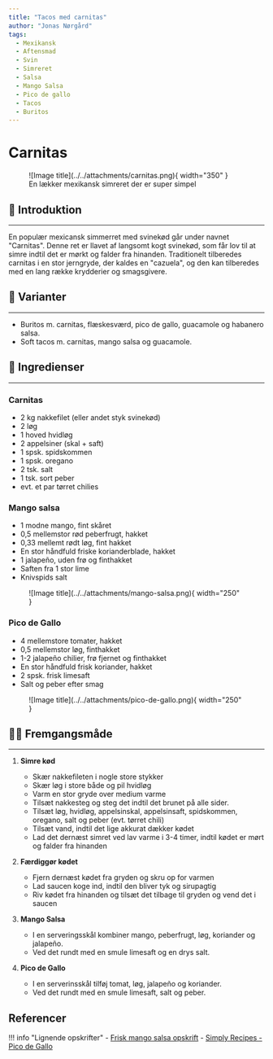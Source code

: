 ```yaml
---
title: "Tacos med carnitas"
author: "Jonas Nørgård"
tags:
  - Mexikansk
  - Aftensmad
  - Svin
  - Simreret
  - Salsa
  - Mango Salsa
  - Pico de gallo
  - Tacos
  - Buritos
---
```


# Carnitas

<figure markdown="span">
  ![Image title](../../attachments/carnitas.png){ width="350" }
  <figcaption>En lækker mexikansk simreret der er super simpel</figcaption>
</figure>


## 📝 Introduktion
---

En populær mexicansk simmerret med svinekød går under navnet "Carnitas". Denne ret er llavet af langsomt kogt svinekød, som får lov til at simre indtil det er mørkt og falder fra hinanden. Traditionelt tilberedes carnitas i en stor jerngryde, der kaldes en "cazuela", og den kan tilberedes med en lang række krydderier og smagsgivere.


## 🥗 Varianter
---

- Buritos m. carnitas, flæskesværd, pico de gallo, guacamole og habanero salsa.
- Soft tacos m. carnitas, mango salsa og guacamole.



## 🛒 Ingredienser
---

### Carnitas

- 2 kg nakkefilet (eller andet styk svinekød)
- 2 løg
- 1 hoved hvidløg
- 2 appelsiner (skal + saft)
- 1 spsk. spidskommen
- 1 spsk. oregano
- 2 tsk. salt
- 1 tsk. sort peber
- evt. et par tørret chilies

### Mango salsa
- 1 modne mango, fint skåret
- 0,5 mellemstor rød peberfrugt, hakket
- 0,33 mellemt rødt løg, fint hakket
- En stor håndfuld friske korianderblade, hakket
- 1 jalapeño, uden frø og finthakket
- Saften fra 1 stor lime
- Knivspids salt 


<figure markdown="span">
  ![Image title](../../attachments/mango-salsa.png){ width="250" }
</figure>


### Pico de Gallo

- 4 mellemstore tomater, hakket
- 0,5 mellemstor løg, finthakket
- 1-2 jalapeño chilier, frø fjernet og finthakket
- En stor håndfuld frisk koriander, hakket
- 2 spsk. frisk limesaft
- Salt og peber efter smag

<figure markdown="span">
  ![Image title](../../attachments/pico-de-gallo.png){ width="250" }
</figure>


## 👩‍🍳 Fremgangsmåde
---

1. **Simre kød**
    - Skær nakkefileten i nogle store stykker
    - Skær løg i store både og pil hvidløg
    - Varm en stor gryde over medium varme
    - Tilsæt nakkesteg og steg det indtil det brunet på alle sider.
    - Tilsæt løg, hvidløg, appelsinskal, appelsinsaft, spidskommen, oregano, salt og peber (evt. tørret chili)
    - Tilsæt vand, indtil det lige akkurat dækker kødet
    - Lad det dernæst simret ved lav varme i 3-4 timer, indtil kødet er mørt og falder fra hinanden

2. **Færdiggør kødet**
    - Fjern dernæst kødet fra gryden og skru op for varmen
    - Lad saucen koge ind, indtil den bliver tyk og sirupagtig
    - Riv kødet fra hinanden og tilsæt det tilbage til gryden og vend det i saucen


3. **Mango Salsa**
    - I en serveringsskål kombiner mango, peberfrugt, løg, koriander og jalapeño.
    - Ved det rundt med en smule limesaft og en drys salt.

4. **Pico de Gallo**
    - I en serverinsskål tilføj tomat, løg, jalapeño og koriander.
    - Ved det rundt med en smule limesaft, salt og peber.


## Referencer

!!! info "Lignende opskrifter"
    - [Frisk mango salsa opskrift](https://cookieandkate.com/fresh-mango-salsa-recipe/)
    - [Simply Recipes - Pico de Gallo](https://www.simplyrecipes.com/recipes/fresh_tomato_salsa/)
